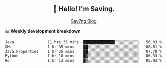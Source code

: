 <h2 align="center">👋 Hello! I'm Saving.</h2>
<p align="center">
  <a href="https://sav7ng.com">Sav7ng Blog</a>
</p>

📊 **Weekly development breakdown**

<!--START_SECTION:waka-->

```txt
Java               11 hrs 33 mins  ██████████████░░░░░░░░░░░   56.03 %
XML                1 hr 39 mins    ██░░░░░░░░░░░░░░░░░░░░░░░   08.01 %
Java Properties    1 hr 35 mins    ██░░░░░░░░░░░░░░░░░░░░░░░   07.70 %
Python             1 hr 18 mins    █▓░░░░░░░░░░░░░░░░░░░░░░░   06.33 %
Go                 1 hr 13 mins    █▒░░░░░░░░░░░░░░░░░░░░░░░   05.93 %
```

<!--END_SECTION:waka-->
